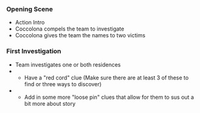 


### Opening Scene
- Action Intro
- Coccolona compels the team to investigate
- Coccolona gives the team the names to two victims
### First Investigation
- Team investigates one or both residences
- - Have a "red cord" clue (Make sure there are at least 3 of these to find or three ways to discover)
- - Add in some more "loose pin" clues that allow for them to sus out a bit more about story

<!--stackedit_data:
eyJoaXN0b3J5IjpbNTgxNjMzNTc1LC02NzA5NjA3MTFdfQ==
-->